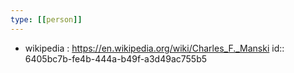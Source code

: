 ```yaml
---
type: [[person]]
---
```


- wikipedia : https://en.wikipedia.org/wiki/Charles_F._Manski
  id:: 6405bc7b-fe4b-444a-b49f-a3d49ac755b5